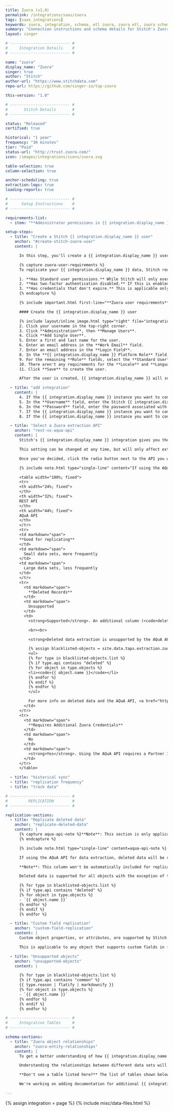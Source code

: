 ```yaml
---
title: Zuora (v1.0)
permalink: /integrations/saas/zuora
tags: [saas_integrations]
keywords: zuora, integration, schema, etl zuora, zuora etl, zuora schema
summary: "Connection instructions and schema details for Stitch's Zuora integration."
layout: singer

# -------------------------- #
#     Integration Details    #
# -------------------------- #

name: "zuora"
display_name: "Zuora"
singer: true
author: "Stitch"
author-url: "https://www.stitchdata.com"
repo-url: https://github.com/singer-io/tap-zuora

this-version: "1.0"

# -------------------------- #
#       Stitch Details       #
# -------------------------- #

status: "Released"
certified: true

historical: "1 year"
frequency: "30 minutes"
tier: "Paid"
status-url: "http://trust.zuora.com/"
icon: /images/integrations/icons/zuora.svg

table-selection: true
column-selection: true

anchor-scheduling: true
extraction-logs: true
loading-reports: true

# -------------------------- #
#      Setup Instructions    #
# -------------------------- #

requirements-list:
  - item: "**Administrator permissions in {{ integration.display_name }}.** These permissions are required to create a {{ integration.display_name }} user for Stitch."

setup-steps:
  - title: "Create a Stitch {{ integration.display_name }} user"
    anchor: "#create-stitch-zuora-user"
    content: |

      In this step, you'll create a {{ integration.display_name }} user for Stitch. Creating a Stitch-specific user will ensure that Stitch is distinguishable in any logs or audits.

      {% capture zuora-user-requirements %}
      To replicate your {{ integration.display_name }} data, Stitch requires a user that:

      1. **Has Standard user permissions.** While Stitch will only ever read your data, these permissions are required to access certain objects in {{ integration.display_name }}.
      2. **Has two-factor authentication disabled.** If this is enabled, connection and replication issues will occur after setup. Refer to the **Disable or Reset Two-Factor Authentication** section [in this {{ integration.display_name }} documentation](https://knowledgecenter.zuora.com/CF_Users_and_Administrators/Two-Factor_Authentication) for help disabling this setting.
      3. **Has credentials that don't expire.** This is applicable only if your company enforces Password Expiration rules. If Stitch's {{ integration.display_name }} credentials expire, connection issues may arise. [Refer to this {{ integration.display_name }} support article for a workaround](https://knowledgecenter.zuora.com/kb/How_do_I_prevent_my_API_user_login_from_expiring%3F).
      {% endcapture %}

      {% include important.html first-line="**Zuora user requirements**" content=zuora-user-requirements %}

      #### Create the {{ integration.display_name }} user

      {% include layout/inline_image.html type="right" file="integrations/zuora-user-setup.png" alt="Zuora user permissions" max-width="400px" %}1. Sign into your {{ integration.display_name }} account, if you haven't already.
      2. Click your username in the top-right corner.
      3. Click **Administration**, then **Manage Users**.
      4. Click **Add Single User**.
      5. Enter a first and last name for the user.
      6. Enter an email address in the **Work Email** field.
      7. Enter an email address in the **Login Field**.
      8. In the **{{ integration.display_name }} Platform Role** field, select **Standard User**.
      9. For the remaining **Role** fields, select the **Standard User** option.
      10. There aren't any requirements for the **Locale** and **Language** fields - leave them as the defaults.
      11. Click **Save** to create the user.

      After the user is created, {{ integration.display_name }} will send a verification email to the email address in the **Work Email** field. Complete the verification and set a password for the Stitch user before moving on to the next step.

  - title: "add integration"
    content: |
      4. If the {{ integration.display_name }} instance you want to connect to Stitch is a sandbox, check the **Connect to a Sandbox Environment** checkbox.
      5. In the **Username** field, enter the Stitch {{ integration.display_name }} user's username. This is the email address that was in the **Login Name** field when you created the user.
      6. In the **Password** field, enter the password associated with the Stitch {{ integration.display_name }} user.
      7. If the {{ integration.display_name }} instance you want to connect to Stitch is a **sandbox**, check the **Connect to a Sandbox Environment** box.
      8. If the {{ integration.display_name }} instance you want to connect to Stitch is **based in Europe**, check the **Connect to a European endpoint** box. If you aren't sure if this is applicable to you, [refer to Zuora's documentation](https://knowledgecenter.zuora.com/BB_Introducing_Z_Business/Zuora_Data_Centers).

  - title: "Select a Zuora extraction API"
    anchor: "rest-vs-aqua-api"
    content: |
      Stitch's {{ integration.display_name }} integration gives you the ability to select the API that you want Stitch to use to extract data. If you aren't sure which API you should use, take a look at the brief comparison below.

      This setting can be changed at any time, but will only affect extractions that take place after the change.

      Once you've decided, click the radio button next to the API you want to use.

      {% include note.html type="single-line" content="If using the AQuA API, you'll also need to enter a partner ID in the **Zuora Partner ID** field. If you don't already have this credential, reach out to [Zuora Global Support](http://support.zuora.com/) before proceeding." %}

      <table width="100%; fixed">
      <tr>
      <th width="24%; fixed">
      </th>
      <th width="32%; fixed">
      REST API
      </th>
      <th width="44%; fixed">
      AQuA API
      </th>
      </tr>
      <tr>
      <td markdown="span">
      **Good for replicating**
      </td>
      <td markdown="span">
        Small data sets, more frequently
      </td>
      <td markdown="span">
        Large data sets, less frequently
      </td>
      </tr>
      <tr>
        <td markdown="span">
          **Deleted Records**
        </td>
        <td markdown="span">
          Unsupported
        </td>
        <td>
          <strong>Supported</strong>. An additional column (<code>deleted</code>) will be added to objects that support deletions, which indicates the record's deletion status.

          <br><br>

          <strong>Deleted data extraction is unsupported by the AQuA API for the following objects</strong>:

          {% assign blacklisted-objects = site.data.taps.extraction.zuora.blacklisted-objects %}
          <ul>
          {% for type in blacklisted-objects.list %}
          {% if type.api contains "deleted" %}
          {% for object in type.objects %}
          <li><code>{{ object.name }}</code></li>
          {% endfor %}
          {% endif %}
          {% endfor %}
          </ul>

          For more info on deleted data and the AQuA API, <a href="https://knowledgecenter.zuora.com/DC_Developers/T_Aggregate_Query_API/B_Submit_Query/a_Export_Deleted_Data">refer to Zuora's documentation</a>.
        </td>
      </tr>
      <tr>
        <td markdown="span">
          **Requires Additional Zuora Credentials**
        </td>
        <td markdown="span">
          No
        </td>
        <td markdown="span">
          <strong>Yes</strong>. Using the AQuA API requires a Partner ID - to obtain one, reach out to [Zuora Global Support](http://support.zuora.com/).
        </td>
      </tr>
      </table>

  - title: "historical sync"
  - title: "replication frequency"
  - title: "track data"

# -------------------------- #
#         REPLICATION        #
# -------------------------- #

replication-sections:
  - title: "Replicate deleted data"
    anchor: "replicate-deleted-data"
    content: |
      {% capture aqua-api-note %}**Note**: This section is only applicable if using the [AQuA API for data extraction](#rest-vs-aqua-api). Zuora's REST API does not support extracting deleted data.
      {% endcapture %}

      {% include note.html type="single-line" content=aqua-api-note %}

      If using the AQuA API for data extraction, deleted data will be replicated for objects that support it. Supported objects will contain a boolean column named `deleted` that indicates a record's deletion status.

      **Note**: This column won't be automatically included for replication - [it must be set to replicate](#setting-data-to-replicate).

      Deleted data is supported for all objects with the exception of the following:

      {% for type in blacklisted-objects.list %}
      {% if type.api contains "deleted" %}
      {% for object in type.objects %}
      - `{{ object.name }}`
      {% endfor %}
      {% endif %}
      {% endfor %}

  - title: "Custom field replication"
    anchor: "custom-field-replication"
    content: |
      Custom object properties, or attributes, are supported by Stitch's {{ integration.display_name }} integration. If custom fields are available through {{ integration.display_name }}'s API, Stitch will replicate them to your destination.

      This is applicable to any object that supports custom fields in {{ integration.display_name }}. Refer to [Zuora's documentation](https://knowledgecenter.zuora.com/BB_Introducing_Z_Business/Manage_Custom_Fields/Objects_that_Support_Custom_Fields_in_Zuora) for info on which objects support custom fields.

  - title: "Unsupported objects"
    anchor: "unsupported-objects"
    content: |

      {% for type in blacklisted-objects.list %}
      {% if type.api contains "common" %}
      {{ type.reason | flatify | markdownify }}
      {% for object in type.objects %}
      - `{{ object.name }}`
      {% endfor %}
      {% endif %}
      {% endfor %}

# -------------------------- #
#     Integration Tables     #
# -------------------------- #

schema-sections:
  - title: "Zuora object relationships"
    anchor: "zuora-entity-relationships"
    content: |
      To get a better understanding of how {{ integration.display_name }} objects relate to each other, check out [{{ integration.display_name }}'s Entity Relationship Diagram](https://knowledgecenter.zuora.com/BB_Introducing_Z_Business/D_Zuora_Business_Objects_Relationship). 

      Understanding the relationships between different data sets will allow you to perform more in-depth and complex analyses.

      **Don't see a table listed here?** The list of tables shown below is not an exhaustive list of all the tables Stitch can replicate from {{ integration.display_name }}.

      We're working on adding documentation for additional {{ integration.display_name }} tables. If there's a specific table you'd like to see here, let us know by [opening an issue in the Stitch Docs GitHub repo](https://github.com/stitchdata/docs).

---
```

{% assign integration = page %}
{% include misc/data-files.html %}